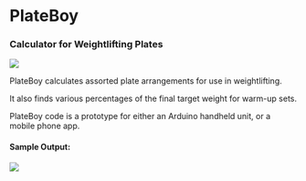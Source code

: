 # PlateBoy
### Calculator for Weightlifting Plates

<img src="https://github.com/jnyl42/PlateBoy/blob/master/plates.jpg?raw=true">

PlateBoy calculates assorted plate arrangements for use in weightlifting.

It also finds various percentages of the final target weight for warm-up sets.

PlateBoy code is a prototype for either an Arduino handheld unit, or a mobile phone app.

#### Sample Output:
<img src="https://github.com/jnyl42/PlateBoy/blob/master/plateboy.png?raw=true">
